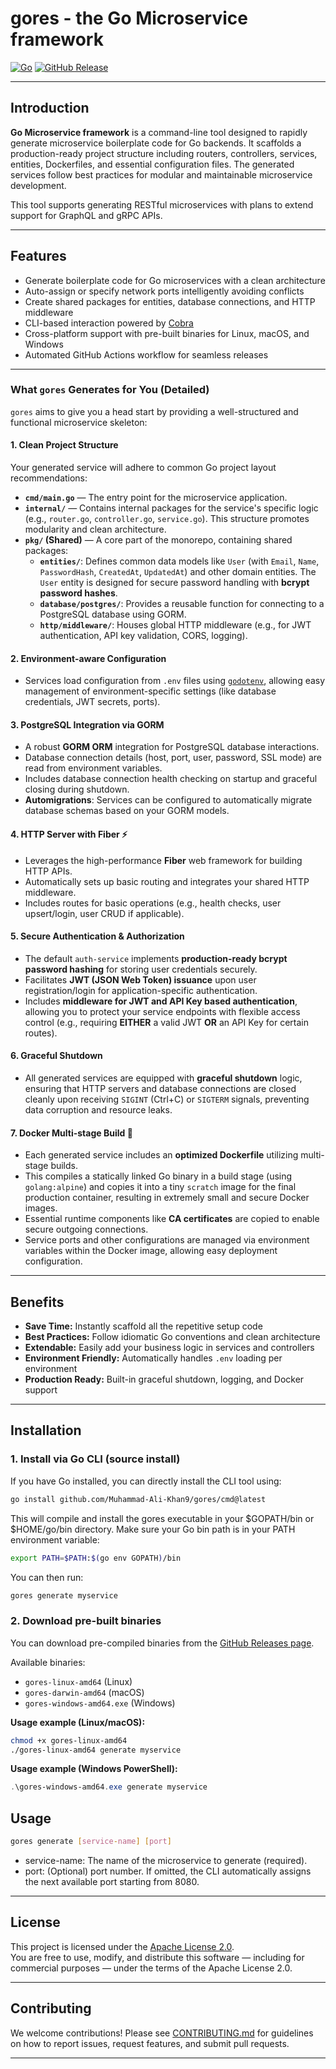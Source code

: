 # gores - the Go Microservice framework

[![Go](https://img.shields.io/badge/go-1.20-blue.svg)](https://golang.org)
[![GitHub Release](https://img.shields.io/github/v/release/Muhammad-Ali-Khan9/gores)](https://github.com/Muhammad-Ali-Khan9/gores/releases)  

---

## Introduction

**Go Microservice framework** is a command-line tool designed to rapidly generate microservice boilerplate code for Go backends. It scaffolds a production-ready project structure including routers, controllers, services, entities, Dockerfiles, and essential configuration files. The generated services follow best practices for modular and maintainable microservice development.

This tool supports generating RESTful microservices with plans to extend support for GraphQL and gRPC APIs.

---

## Features

- Generate boilerplate code for Go microservices with a clean architecture  
- Auto-assign or specify network ports intelligently avoiding conflicts  
- Create shared packages for entities, database connections, and HTTP middleware  
- CLI-based interaction powered by [Cobra](https://github.com/spf13/cobra)  
- Cross-platform support with pre-built binaries for Linux, macOS, and Windows  
- Automated GitHub Actions workflow for seamless releases

---

### What `gores` Generates for You (Detailed)

`gores` aims to give you a head start by providing a well-structured and functional microservice skeleton:

#### 1. Clean Project Structure
Your generated service will adhere to common Go project layout recommendations:
-   **`cmd/main.go`** — The entry point for the microservice application.
-   **`internal/`** — Contains internal packages for the service's specific logic (e.g., `router.go`, `controller.go`, `service.go`). This structure promotes modularity and clean architecture.
-   **`pkg/` (Shared)** — A core part of the monorepo, containing shared packages:
    -   **`entities/`**: Defines common data models like `User` (with `Email`, `Name`, `PasswordHash`, `CreatedAt`, `UpdatedAt`) and other domain entities. The `User` entity is designed for secure password handling with **bcrypt password hashes**.
    -   **`database/postgres/`**: Provides a reusable function for connecting to a PostgreSQL database using GORM.
    -   **`http/middleware/`**: Houses global HTTP middleware (e.g., for JWT authentication, API key validation, CORS, logging).

#### 2. Environment-aware Configuration
-   Services load configuration from `.env` files using [`godotenv`](https://github.com/joho/godotenv), allowing easy management of environment-specific settings (like database credentials, JWT secrets, ports).

#### 3. PostgreSQL Integration via GORM
-   A robust **GORM ORM** integration for PostgreSQL database interactions.
-   Database connection details (host, port, user, password, SSL mode) are read from environment variables.
-   Includes database connection health checking on startup and graceful closing during shutdown.
-   **Automigrations**: Services can be configured to automatically migrate database schemas based on your GORM models.

#### 4. HTTP Server with Fiber ⚡
-   Leverages the high-performance **Fiber** web framework for building HTTP APIs.
-   Automatically sets up basic routing and integrates your shared HTTP middleware.
-   Includes routes for basic operations (e.g., health checks, user upsert/login, user CRUD if applicable).

#### 5. Secure Authentication & Authorization
-   The default `auth-service` implements **production-ready bcrypt password hashing** for storing user credentials securely.
-   Facilitates **JWT (JSON Web Token) issuance** upon user registration/login for application-specific authentication.
-   Includes **middleware for JWT and API Key based authentication**, allowing you to protect your service endpoints with flexible access control (e.g., requiring **EITHER** a valid JWT **OR** an API Key for certain routes).

#### 6. Graceful Shutdown
-   All generated services are equipped with **graceful shutdown** logic, ensuring that HTTP servers and database connections are closed cleanly upon receiving `SIGINT` (Ctrl+C) or `SIGTERM` signals, preventing data corruption and resource leaks.

#### 7. Docker Multi-stage Build 🐳
-   Each generated service includes an **optimized Dockerfile** utilizing multi-stage builds.
-   This compiles a statically linked Go binary in a build stage (using `golang:alpine`) and copies it into a tiny `scratch` image for the final production container, resulting in extremely small and secure Docker images.
-   Essential runtime components like **CA certificates** are copied to enable secure outgoing connections.
-   Service ports and other configurations are managed via environment variables within the Docker image, allowing easy deployment configuration.

---

## Benefits

- **Save Time:** Instantly scaffold all the repetitive setup code
- **Best Practices:** Follow idiomatic Go conventions and clean architecture
- **Extendable:** Easily add your business logic in services and controllers
- **Environment Friendly:** Automatically handles `.env` loading per environment
- **Production Ready:** Built-in graceful shutdown, logging, and Docker support

---

## Installation

### 1. Install via Go CLI (source install)

If you have Go installed, you can directly install the CLI tool using:

```bash
go install github.com/Muhammad-Ali-Khan9/gores/cmd@latest
```

This will compile and install the gores executable in your $GOPATH/bin or $HOME/go/bin directory.
Make sure your Go bin path is in your PATH environment variable:

```bash
export PATH=$PATH:$(go env GOPATH)/bin
```

You can then run:

```bash
gores generate myservice
```

### 2. Download pre-built binaries

You can download pre-compiled binaries from the [GitHub Releases page](https://github.com/your-username/go-microservice-boilerplate/releases).

Available binaries:

- `gores-linux-amd64` (Linux)  
- `gores-darwin-amd64` (macOS)  
- `gores-windows-amd64.exe` (Windows)  

**Usage example (Linux/macOS):**

```bash
chmod +x gores-linux-amd64
./gores-linux-amd64 generate myservice
```

**Usage example (Windows PowerShell):**

```Powershell
.\gores-windows-amd64.exe generate myservice
```

## Usage

```bash
gores generate [service-name] [port]
```

 - service-name: The name of the microservice to generate (required).
 - port: (Optional) port number. If omitted, the CLI automatically assigns the next available port starting from 8080.

---

## License

This project is licensed under the [Apache License 2.0](LICENSE).  
You are free to use, modify, and distribute this software — including for commercial purposes — under the terms of the Apache License 2.0.


---

## Contributing

We welcome contributions! Please see [CONTRIBUTING.md](CONTRIBUTING.md) for guidelines on how to report issues, request features, and submit pull requests.


---